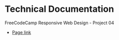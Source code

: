 # Technical Documentation
FreeCodeCamp Responsive Web Design - Project 04
- [Page link](https://eduardodsn.github.io/technical-documentation-fcc/)
